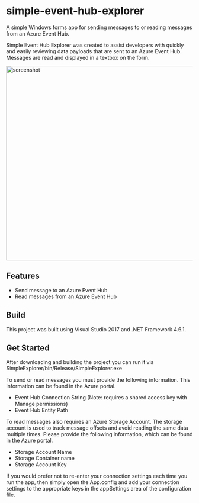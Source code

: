 # simple-event-hub-explorer
A simple Windows forms app for sending messages to or reading messages from an Azure Event Hub. 

Simple Event Hub Explorer was created to assist developers with quickly and easily reviewing data payloads that are sent to 
an Azure Event Hub. Messages are read and displayed in a textbox on the form.  

<img width="526" alt="screenshot" src="https://user-images.githubusercontent.com/7269437/30768825-a892ca98-9fd3-11e7-934d-0a4a72882a78.png">

## Features
* Send message to an Azure Event Hub
* Read messages from an Azure Event Hub

## Build
This project was built using Visual Studio 2017 and .NET Framework 4.6.1. 

## Get Started
After downloading and building the project you can run it via SimpleExplorer/bin/Release/SimpleExplorer.exe

To send or read messages you must provide the following information. This information can be found in the Azure portal. 
* Event Hub Connection String (Note: requires a shared access key with Manage permissions)
* Event Hub Entity Path

To read messages also requires an Azure Storage Account. The storage account is used to track message offsets and avoid reading the same data multiple times. Please provide the following information, which can be found in the Azure portal.
* Storage Account Name
* Storage Container name
* Storage Account Key

If you would prefer not to re-enter your connection settings each time you run the app, then simply open the App.config and add your connection settings to the appropriate keys in the appSettings area of the configuration file. 


